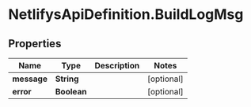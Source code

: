 # NetlifysApiDefinition.BuildLogMsg

## Properties
Name | Type | Description | Notes
------------ | ------------- | ------------- | -------------
**message** | **String** |  | [optional] 
**error** | **Boolean** |  | [optional] 


